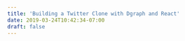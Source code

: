 ```yaml
---
title: 'Building a Twitter Clone with Dgraph and React'
date: 2019-03-24T10:42:34-07:00
draft: false
---
```

